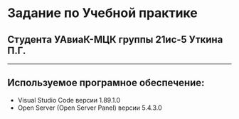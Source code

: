 # Задание по Учебной практике
## Студента УАвиаК-МЦК группы 21ис-5 Уткина П.Г.
-----



## Используемое програмное обеспечение:
* Visual Studio Code версии 1.89.1.0
* Open Server (Open Server Panel) версии 5.4.3.0



